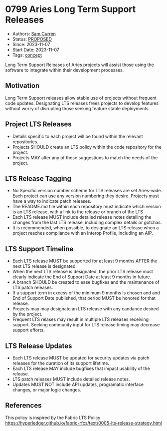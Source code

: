# 0799 Aries Long Term Support Releases
- Authors: [Sam Curren](mailto:telegramsam@gmail.com)
- Status: [PROPOSED](/README.md#proposed)
- Since: 2023-11-07 
- Start Date: 2023-11-07 
- Tags: [concept](/tags.md#concept)

Long Term Support Releases of Aries projects will assist those using the software to integrate within their development processes.

## Motivation

Long Term Support releases allow stable use of projects without frequent code updates. Designating LTS releases frees projects to develop features without worry of disrupting those seeking feature stable deployments. 

## Project LTS Releases
- Details specific to each project will be found within the relevant repositories. 
- Projects SHOULD create an LTS policy within the code repository for the project. 
- Projects MAY alter any of these suggestions to match the needs of the project.

## LTS Release Tagging

- No Specific version number scheme for LTS releases are set Aries-wide. Each project can use any version numbering they desire. Projects must have a way to indicate patch releases.
- The README.md file within each repository must indicate which version is an LTS release, with a link to the release or branch of the LTS
- Each LTS release MUST include detailed release notes detailing the changes from the last LTS release, including complex details or gotchas.
- It is recommended, when possible, to designate an LTS release when a project reaches compliance with an Interop Profile, including an AIP.

## LTS Support Timeline

- Each LTS release MUST be supported for at least 9 months AFTER the next LTS release is designated.
- When the next LTS release is designated, the prior LTS release must clearly indicate the End of Support Date at least 9 months in future.
- A branch SHOULD be created to ease bugfixes and the maintenance of LTS patch releases.
- If a support term in excess of the minimum 9 months is chosen and and End of Support Date published, that period MUST be honored for that release.
- Projects may may designate an LTS release with any candance desired by the project.
- Frequent LTS relases may result in multiple LTS releases receiving support. Seeking community input for LTS release timing may decrease support efforts.

## LTS Release Updates

- Each LTS release MUST be updated for security updates via patch releases for the duration of its support lifetime.
- Each LTS release MAY include bugfixes that impact usability of the release.
- LTS patch releases MUST include detailed release notes.
- Updates MUST NOT include API updates, programatic interface changes, or major logic changes.

## References
This policy is inspired by the Fabric LTS Policy https://hyperledger.github.io/fabric-rfcs/text/0005-lts-release-strategy.html

